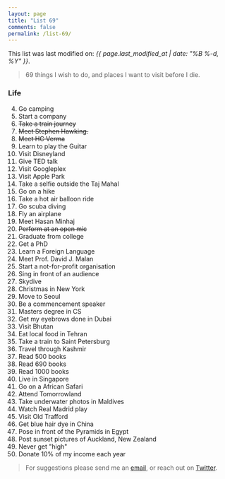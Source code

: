 ```yaml
---
layout: page
title: "List 69"
comments: false
permalink: /list-69/
---
```

<p>This list was last modified on: <i>{{ page.last_modified_at | date: "%B %-d, %Y" }}</i>.</p>

> 69 things I wish to do, and places I want to visit before I die.

### Life

4.  Go camping
9.  Start a company
10. <s>Take a train journey</s>
11. <s>Meet Stephen Hawking.</s>
12. <s>Meet HC Verma</s>
13. Learn to play the Guitar
14. Visit Disneyland
15. Give TED talk
16. Visit Googleplex
17. Visit Apple Park
18. Take a selfie outside the Taj Mahal
19. Go on a hike
20. Take a hot air balloon ride
21. Go scuba diving
22. Fly an airplane
23. Meet Hasan Minhaj
24. <s>Perform at an open mic</s>
27. Graduate from college
28. Get a PhD
29. Learn a Foreign Language
31. Meet Prof. David J. Malan
32. Start a not-for-profit organisation
33. Sing in front of an audience
40. Skydive
41. Christmas in New York
42. Move to Seoul
43. Be a commencement speaker
44. Masters degree in CS
1. Get my eyebrows done in Dubai
2. Visit Bhutan
3. Eat local food in Tehran
4. Take a train to Saint Petersburg
5. Travel through Kashmir
26. Read 500 books
27. Read 690 books
28. Read 1000 books
6. Live in Singapore
7. Go on a African Safari
8. Attend Tomorrowland
10. Take underwater photos in Maldives
11. Watch Real Madrid play
12. Visit Old Trafford
13. Get blue hair dye in China
14. Pose in front of the Pyramids in Egypt
15. Post sunset pictures of Auckland, New Zealand
17. Never get "high"
18. Donate 10% of my income each year

<blockquote><p>For suggestions please send me an <a href="mailto:hi@reangdeba.xyz">email</a>, or reach out on <a
        target="_blank" href="https://twitter.com/reangdeba">Twitter</a>.</p></blockquote>
